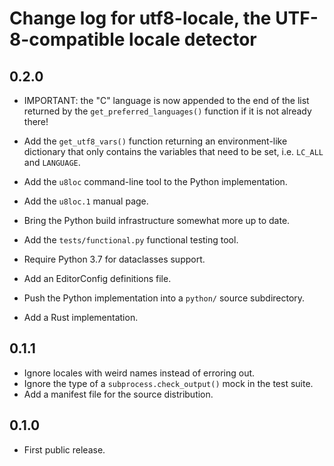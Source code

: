 # Change log for utf8-locale, the UTF-8-compatible locale detector

0.2.0
-----

- IMPORTANT: the "C" language is now appended to the end of the list
  returned by the `get_preferred_languages()` function if it is not
  already there!

- Add the `get_utf8_vars()` function returning an environment-like
  dictionary that only contains the variables that need to be set,
  i.e. `LC_ALL` and `LANGUAGE`.
- Add the `u8loc` command-line tool to the Python implementation.
- Add the `u8loc.1` manual page.
- Bring the Python build infrastructure somewhat more up to date.
- Add the `tests/functional.py` functional testing tool.
- Require Python 3.7 for dataclasses support.
- Add an EditorConfig definitions file.
- Push the Python implementation into a `python/` source subdirectory.
- Add a Rust implementation.

0.1.1
-----

- Ignore locales with weird names instead of erroring out.
- Ignore the type of a `subprocess.check_output()` mock in the test suite.
- Add a manifest file for the source distribution.

0.1.0
-----

- First public release.
